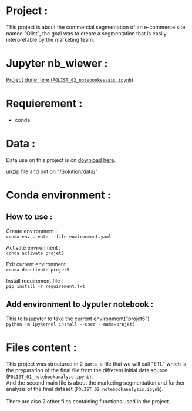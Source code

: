 # Project :

This project is about the commercial segmentation of an e-commerce site named "Olist", the goal was to create a segmentation that is easily interpretable by the marketing team.

# Jupyter nb_wiewer :

<a href="https://nbviewer.jupyter.org/github/Seb-IX/Projet_5/blob/main/Solution/POLIST_02_notebookessais.ipynb">Project done here (`POLIST_02_notebookessais.ipynb`)</a>

# Requierement :

- conda

# Data :

Data use on this project is on <a href="https://www.kaggle.com/olistbr/brazilian-ecommerce/download">download here</a>.<br>

unzip file and put on "/Solution/data/"


# Conda environment :

## How to use :

Create environment : <br>
`conda env create --file environment.yaml` <br>

Activate environment : <br>
`conda activate projet5`<br>

Exit current environment : <br>
`conda deactivate projet5`

Install requirement file :<br>
`pip install -r requirement.txt`


## Add environment to Jyputer notebook :

This tells jupyter to take the current environment("projet5")<br>
`python -m ipykernel install --user --name=projet5`

# Files content :

This project was structured in 2 parts, a file that we will call "ETL" which is the preparation of the final file from the different initial data source (`POLIST_01_notebookanalyse.ipynb`).<br>
And the second main file is about the marketing segmentation and further analysis of the final dataset (`POLIST_02_notebookanalysis.ipynb`).<br>
<br>
There are also 2 other files containing functions used in the project.
